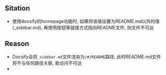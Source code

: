 ## Sitation
- 使用docsify的homepage功能时, 如果将该值设置为README.md以外的值(\_sidebar.md), 再使用按钮等链接方式指向README文件, 则文件不可达

## Reason
- Docsify会将`_sidebar.md`文件渲染为`/#/README`路径, 此时README.md文件将不与任何路径关联, 故访问不可达
- 
